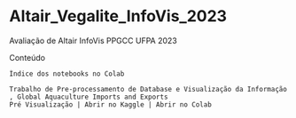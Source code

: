 # Altair_Vegalite_InfoVis_2023
Avaliação de Altair InfoVis PPGCC UFPA 2023

Conteúdo

    Índice dos notebooks no Colab

    Trabalho de Pre-processamento de Database e Visualização da Informação , Global Aquaculture Imports and Exports
    Pré Visualização | Abrir no Kaggle | Abrir no Colab 

    
